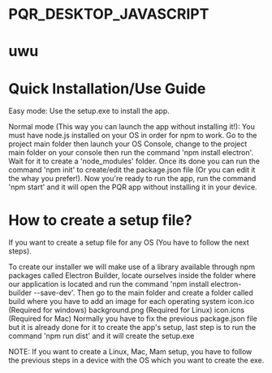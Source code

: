 # PQR_DESKTOP_JAVASCRIPT
# uwu

# Quick Installation/Use Guide

Easy mode: 
Use the setup.exe to install the app.

Normal mode (This way you can launch the app without installing it!): 
You must have node.js installed on your OS in order for npm to work. Go to the project main folder then launch your OS Console, change to the project main folder on your console then run the command 'npm install electron'. Wait for it to create a 'node_modules' folder. Once its done you can run the command 'npm init' to create/edit the package.json file (Or you can edit it the whay you prefer!). Now you're ready to run the app, run the command 'npm start' and it will open the PQR app without installing it in your device.

# How to create a setup file?

If you want to create a setup file for any OS (You have to follow the next steps).

To create our installer we will make use of a library available through npm packages called Electron Builder, locate ourselves inside the folder where our application is located and run the command 'npm install electron-builder --save-dev'. Then go to the main folder and create a folder called build where you have to add an image for each operating system 
icon.ico (Required for windows)
background.png (Required for Linux)
icon.icns (Required for Mac)
Normally you have to fix the previous package.json file but it is already done for it to create the app's setup, last step is to run the command 'npm run dist' and it will create the setup.exe

NOTE: If you want to create a Linux, Mac, Mam setup, you have to follow the previous steps in a device with the OS which you want to create the exe.
